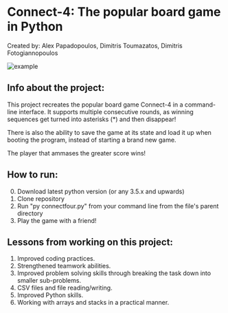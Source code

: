 # Connect-4: The popular board game in Python
Created by: Alex Papadopoulos, Dimitris Toumazatos, Dimitris Fotogiannopoulos

![example](https://user-images.githubusercontent.com/20843172/150542340-ffa6371c-9220-4058-9fa9-b4a3268e6377.png)

## Info about the project:

This project recreates the popular board game Connect-4 in a command-line interface. It supports multiple consecutive rounds, as winning sequences get turned into asterisks (*) and then disappear!

There is also the ability to save the game at its state and load it up when booting the program, instead of starting a brand new game.

The player that ammases the greater score wins!

## How to run:

0. Download latest python version (or any 3.5.x and upwards)
1. Clone repository
2. Run "py connectfour.py" from your command line from the file's parent directory
3. Play the game with a friend!

## Lessons from working on this project:

1. Improved coding practices.
2. Strengthened teamwork abilities.
3. Improved problem solving skills through breaking the task down into smaller sub-problems.
4. CSV files and file reading/writing.
5. Improved Python skills.
6. Working with arrays and stacks in a practical manner.
